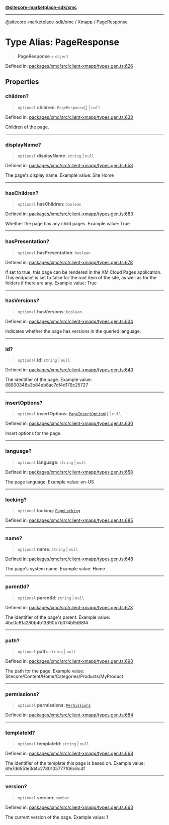 [**@sitecore-marketplace-sdk/xmc**](../../../../README.md)

***

[@sitecore-marketplace-sdk/xmc](../../../../README.md) / [Xmapp](../README.md) / PageResponse

# Type Alias: PageResponse

> **PageResponse** = `object`

Defined in: [packages/xmc/src/client-xmapp/types.gen.ts:626](https://github.com/Sitecore/marketplace-sdk/blob/047115917e8843232ba2a4ba284b67585698b1c5/packages/xmc/src/client-xmapp/types.gen.ts#L626)

## Properties

### children?

> `optional` **children**: `PageResponse`[] \| `null`

Defined in: [packages/xmc/src/client-xmapp/types.gen.ts:638](https://github.com/Sitecore/marketplace-sdk/blob/047115917e8843232ba2a4ba284b67585698b1c5/packages/xmc/src/client-xmapp/types.gen.ts#L638)

Children of the page.

***

### displayName?

> `optional` **displayName**: `string` \| `null`

Defined in: [packages/xmc/src/client-xmapp/types.gen.ts:653](https://github.com/Sitecore/marketplace-sdk/blob/047115917e8843232ba2a4ba284b67585698b1c5/packages/xmc/src/client-xmapp/types.gen.ts#L653)

The page's display name.
Example value: Site Home

***

### hasChildren?

> `optional` **hasChildren**: `boolean`

Defined in: [packages/xmc/src/client-xmapp/types.gen.ts:683](https://github.com/Sitecore/marketplace-sdk/blob/047115917e8843232ba2a4ba284b67585698b1c5/packages/xmc/src/client-xmapp/types.gen.ts#L683)

Whether the page has any child pages.
Example value: True

***

### hasPresentation?

> `optional` **hasPresentation**: `boolean`

Defined in: [packages/xmc/src/client-xmapp/types.gen.ts:678](https://github.com/Sitecore/marketplace-sdk/blob/047115917e8843232ba2a4ba284b67585698b1c5/packages/xmc/src/client-xmapp/types.gen.ts#L678)

If set to true, this page can be rendered in the XM Cloud Pages application. This endpoint is set to false for the root item of the site, as well as for the folders if there are any.
Example value: True

***

### hasVersions?

> `optional` **hasVersions**: `boolean`

Defined in: [packages/xmc/src/client-xmapp/types.gen.ts:634](https://github.com/Sitecore/marketplace-sdk/blob/047115917e8843232ba2a4ba284b67585698b1c5/packages/xmc/src/client-xmapp/types.gen.ts#L634)

Indicates whether the page has versions in the queried language.

***

### id?

> `optional` **id**: `string` \| `null`

Defined in: [packages/xmc/src/client-xmapp/types.gen.ts:643](https://github.com/Sitecore/marketplace-sdk/blob/047115917e8843232ba2a4ba284b67585698b1c5/packages/xmc/src/client-xmapp/types.gen.ts#L643)

The identifier of the page.
Example value: 68900348a3b84eb8ac7df4d179c25727

***

### insertOptions?

> `optional` **insertOptions**: [`PageInsertOption`](PageInsertOption.md)[] \| `null`

Defined in: [packages/xmc/src/client-xmapp/types.gen.ts:630](https://github.com/Sitecore/marketplace-sdk/blob/047115917e8843232ba2a4ba284b67585698b1c5/packages/xmc/src/client-xmapp/types.gen.ts#L630)

Insert options for the page.

***

### language?

> `optional` **language**: `string` \| `null`

Defined in: [packages/xmc/src/client-xmapp/types.gen.ts:658](https://github.com/Sitecore/marketplace-sdk/blob/047115917e8843232ba2a4ba284b67585698b1c5/packages/xmc/src/client-xmapp/types.gen.ts#L658)

The page language.
Example value: en-US

***

### locking?

> `optional` **locking**: [`PageLocking`](PageLocking.md)

Defined in: [packages/xmc/src/client-xmapp/types.gen.ts:685](https://github.com/Sitecore/marketplace-sdk/blob/047115917e8843232ba2a4ba284b67585698b1c5/packages/xmc/src/client-xmapp/types.gen.ts#L685)

***

### name?

> `optional` **name**: `string` \| `null`

Defined in: [packages/xmc/src/client-xmapp/types.gen.ts:648](https://github.com/Sitecore/marketplace-sdk/blob/047115917e8843232ba2a4ba284b67585698b1c5/packages/xmc/src/client-xmapp/types.gen.ts#L648)

The page's system name.
Example value: Home

***

### parentId?

> `optional` **parentId**: `string` \| `null`

Defined in: [packages/xmc/src/client-xmapp/types.gen.ts:673](https://github.com/Sitecore/marketplace-sdk/blob/047115917e8843232ba2a4ba284b67585698b1c5/packages/xmc/src/client-xmapp/types.gen.ts#L673)

The identifier of the page's parent.
Example value: 4bc0c81a280b4b13890b7b074b9d68f4

***

### path?

> `optional` **path**: `string` \| `null`

Defined in: [packages/xmc/src/client-xmapp/types.gen.ts:690](https://github.com/Sitecore/marketplace-sdk/blob/047115917e8843232ba2a4ba284b67585698b1c5/packages/xmc/src/client-xmapp/types.gen.ts#L690)

The path for the page.
Example value: Sitecore/Content/Home/Categories/Products/MyProduct

***

### permissions?

> `optional` **permissions**: [`Permissions`](Permissions.md)

Defined in: [packages/xmc/src/client-xmapp/types.gen.ts:684](https://github.com/Sitecore/marketplace-sdk/blob/047115917e8843232ba2a4ba284b67585698b1c5/packages/xmc/src/client-xmapp/types.gen.ts#L684)

***

### templateId?

> `optional` **templateId**: `string` \| `null`

Defined in: [packages/xmc/src/client-xmapp/types.gen.ts:668](https://github.com/Sitecore/marketplace-sdk/blob/047115917e8843232ba2a4ba284b67585698b1c5/packages/xmc/src/client-xmapp/types.gen.ts#L668)

The identifier of the template this page is based on.
Example value: 6fe7d6551e3d4c2780105777f06c6c4f

***

### version?

> `optional` **version**: `number`

Defined in: [packages/xmc/src/client-xmapp/types.gen.ts:663](https://github.com/Sitecore/marketplace-sdk/blob/047115917e8843232ba2a4ba284b67585698b1c5/packages/xmc/src/client-xmapp/types.gen.ts#L663)

The current version of the page.
Example value: 1
